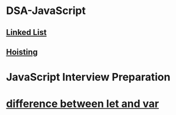 # DSA-JavaScript

## [Linked List](https://github.com/subratsir/DSA-JavaScript/blob/main/linked-list.md)
## [Hoisting](https://github.com/subratsir/DSA-JavaScript/blob/main/Hoisting-In-JavaScript.md)

# JavaScript Interview Preparation

# [difference between let and var]()
